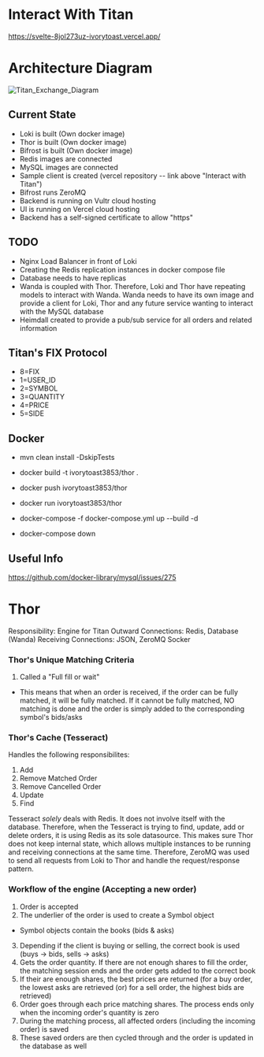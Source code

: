 # Interact With Titan
https://svelte-8jol273uz-ivorytoast.vercel.app/

# Architecture Diagram
![Titan_Exchange_Diagram](https://user-images.githubusercontent.com/8243054/113966258-c229bc80-97fc-11eb-953b-449b9d8d2615.png)

## Current State 
* Loki is built (Own docker image)
* Thor is built (Own docker image)
* Bifrost is built (Own docker image)
* Redis images are connected
* MySQL images are connected
* Sample client is created (vercel repository -- link above "Interact with Titan")
* Bifrost runs ZeroMQ
* Backend is running on Vultr cloud hosting
* UI is running on Vercel cloud hosting
* Backend has a self-signed certificate to allow "https"

## TODO
* Nginx Load Balancer in front of Loki
* Creating the Redis replication instances in docker compose file
* Database needs to have replicas
* Wanda is coupled with Thor. Therefore, Loki and Thor have repeating models to interact with Wanda. Wanda needs to have its own image and provide a client for Loki, Thor and any future service wanting to interact with the MySQL database
* Heimdall created to provide a pub/sub service for all orders and related information

## Titan's FIX Protocol
   * 8=FIX
   * 1=USER_ID
   * 2=SYMBOL
   * 3=QUANTITY
   * 4=PRICE
   * 5=SIDE

## Docker
* mvn clean install -DskipTests
* docker build -t ivorytoast3853/thor .
* docker push ivorytoast3853/thor
* docker run ivorytoast3853/thor

* docker-compose -f docker-compose.yml up --build -d
* docker-compose down

## Useful Info
https://github.com/docker-library/mysql/issues/275

# Thor
Responsibility: Engine for Titan
Outward Connections: Redis, Database (Wanda)
Receiving Connections: JSON, ZeroMQ Socker

### Thor's Unique Matching Criteria
1. Called a "Full fill or wait"
  * This means that when an order is received, if the order can be fully matched, it will be fully matched. If it cannot be fully matched, NO matching is done and the order is simply added to the corresponding symbol's bids/asks

### Thor's Cache (Tesseract)
Handles the following responsibilites:
1. Add
2. Remove Matched Order
3. Remove Cancelled Order
4. Update
5. Find

Tesseract _solely_ deals with Redis. It does not involve itself with the database. Therefore, when the Tesseract is trying to find, update, add or delete orders, it is using Redis as its sole datasource. This makes sure Thor does not keep internal state, which allows multiple instances to be running and receiving connections at the same time. Therefore, ZeroMQ was used to send all requests from Loki to Thor and handle the request/response pattern.

### Workflow of the engine (Accepting a new order)
1. Order is accepted
2. The underlier of the order is used to create a Symbol object
  * Symbol objects contain the books (bids & asks)
3. Depending if the client is buying or selling, the correct book is used (buys -> bids, sells -> asks)
4. Gets the order quantity. If there are not enough shares to fill the order, the matching session ends and the order gets added to the correct book
5. If their are enough shares, the best prices are returned (for a buy order, the lowest asks are retrieved (or) for a sell order, the highest bids are retrieved)
6. Order goes through each price matching shares. The process ends only when the incoming order's quantity is zero
7. During the matching process, all affected orders (including the incoming order) is saved
8. These saved orders are then cycled through and the order is updated in the database as well
